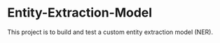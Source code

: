 # Entity-Extraction-Model

This project is to build and test a custom entity extraction model (NER).
